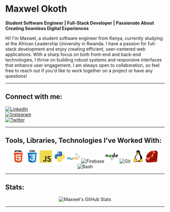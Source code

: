 # Maxwel Okoth

**Student Software Engineer | Full-Stack Developer | Passionate About Creating Seamless Digital Experiences**

Hi! I'm Maxwel, a student software engineer from Kenya, currently studying at the African Leadership University in Rwanda. I have a passion for full-stack development and enjoy creating efficient, user-centered web applications. With a sharp focus on both front-end and back-end technologies, I thrive on building robust systems and responsive interfaces that enhance user engagement. I am always open to collaboration, so feel free to reach out if you'd like to work together on a project or have any questions!

---

## Connect with me:
[![LinkedIn](https://img.shields.io/badge/-LinkedIn-blue?style=flat-square&logo=linkedin&logoColor=white)](https://www.linkedin.com/in/maxomina)  
[![Instagram](https://img.shields.io/badge/-Instagram-E1306C?style=flat-square&logo=instagram&logoColor=white)](https://instagram.com/max.omina)  
[![Twitter](https://img.shields.io/badge/-Twitter-1DA1F2?style=flat-square&logo=twitter&logoColor=white)](https://twitter.com/maxomina)  

---

## Tools, Libraries, Technologies I've Worked With:
<p align="center">
  <img src="https://raw.githubusercontent.com/devicons/devicon/master/icons/html5/html5-original-wordmark.svg" alt="HTML5" width="40" height="40"/> 
  <img src="https://raw.githubusercontent.com/devicons/devicon/master/icons/css3/css3-original-wordmark.svg" alt="CSS3" width="40" height="40"/> 
  <img src="https://raw.githubusercontent.com/devicons/devicon/master/icons/javascript/javascript-original.svg" alt="JavaScript" width="40" height="40"/> 
  <img src="https://raw.githubusercontent.com/devicons/devicon/master/icons/python/python-original.svg" alt="Python" width="40" height="40"/> 
  <img src="https://raw.githubusercontent.com/devicons/devicon/master/icons/mysql/mysql-original-wordmark.svg" alt="MySQL" width="40" height="40"/> 
  <img src="https://www.vectorlogo.zone/logos/firebase/firebase-icon.svg" alt="Firebase" width="40" height="40"/> 
  <img src="https://raw.githubusercontent.com/devicons/devicon/master/icons/nodejs/nodejs-original-wordmark.svg" alt="Node.js" width="40" height="40"/> 
  <img src="https://www.vectorlogo.zone/logos/git-scm/git-scm-icon.svg" alt="Git" width="40" height="40"/> 
  <img src="https://raw.githubusercontent.com/devicons/devicon/master/icons/linux/linux-original.svg" alt="Linux" width="40" height="40"/> 
  <img src="https://raw.githubusercontent.com/devicons/devicon/master/icons/ruby/ruby-original.svg" alt="Ruby" width="40" height="40"/> 
  <img src="https://www.vectorlogo.zone/logos/gnu_bash/gnu_bash-icon.svg" alt="Bash" width="40" height="40"/> 
</p>

---

## Stats:
<p align="center">
  <img src="https://github-readme-streak-stats.herokuapp.com/?user=maaxboon&theme=dark" alt="Maxwel's GitHub Stats" />
</p>

---
